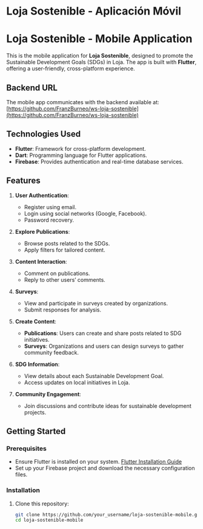 # Loja Sostenible - Aplicación Móvil
# Loja Sostenible - Mobile Application

This is the mobile application for **Loja Sostenible**, designed to promote the Sustainable Development Goals (SDGs) in Loja. The app is built with **Flutter**, offering a user-friendly, cross-platform experience.

## Backend URL
The mobile app communicates with the backend available at:
[https://github.com/FranzBurneo/ws-loja-sostenible](https://github.com/FranzBurneo/ws-loja-sostenible)

## Technologies Used
- **Flutter**: Framework for cross-platform development.
- **Dart**: Programming language for Flutter applications.
- **Firebase**: Provides authentication and real-time database services.

## Features
1. **User Authentication**:
   - Register using email.
   - Login using social networks (Google, Facebook).
   - Password recovery.

2. **Explore Publications**:
   - Browse posts related to the SDGs.
   - Apply filters for tailored content.

3. **Content Interaction**:
   - Comment on publications.
   - Reply to other users’ comments.

4. **Surveys**:
   - View and participate in surveys created by organizations.
   - Submit responses for analysis.

5. **Create Content**:
   - **Publications**: Users can create and share posts related to SDG initiatives.
   - **Surveys**: Organizations and users can design surveys to gather community feedback.

6. **SDG Information**:
   - View details about each Sustainable Development Goal.
   - Access updates on local initiatives in Loja.

7. **Community Engagement**:
   - Join discussions and contribute ideas for sustainable development projects.

## Getting Started
### Prerequisites
- Ensure Flutter is installed on your system. [Flutter Installation Guide](https://flutter.dev/docs/get-started/install)
- Set up your Firebase project and download the necessary configuration files.

### Installation
1. Clone this repository:
   ```bash
   git clone https://github.com/your_username/loja-sostenible-mobile.git
   cd loja-sostenible-mobile